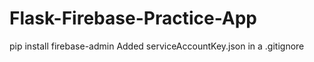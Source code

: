 # Flask-Firebase-Practice-App
pip install firebase-admin
Added serviceAccountKey.json in a .gitignore
